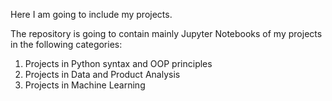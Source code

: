 Here I am going to include my projects.

The repository is going to contain mainly Jupyter Notebooks of my projects in the following categories:
  1) Projects in Python syntax and OOP principles
  2) Projects in Data and Product Analysis
  3) Projects in Machine Learning
